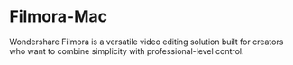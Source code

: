 # Filmora-Mac
Wondershare Filmora is a versatile video editing solution built for creators who want to combine simplicity with professional-level control.
